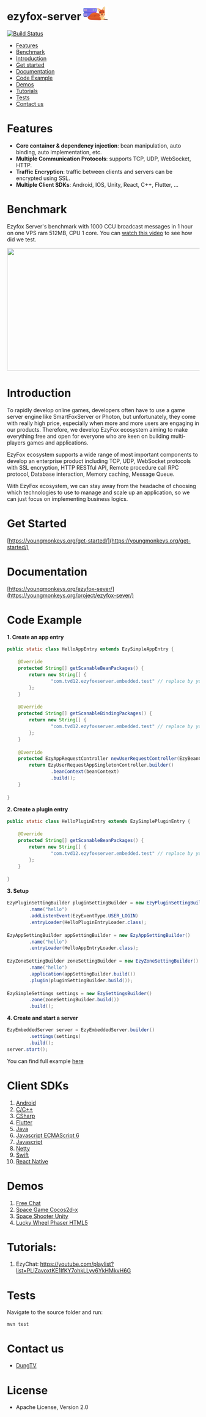 
# ezyfox-server <img src="https://github.com/youngmonkeys/ezyfox-server/blob/master/logo.png" width="64" />

[![Build Status](https://travis-ci.org/youngmonkeys/ezyfox-server.svg?branch=master)](https://travis-ci.org/youngmonkeys/ezyfox-server)

* [Features](#features)
* [Benchmark](#benchmark)
* [Introduction](#introduction)
* [Get started](#get-started)
* [Documentation](#documentation)
* [Code Example](#code-example)
* [Demos](#demos)
* [Tutorials](#tutorials)
* [Tests](#tests)
* [Contact us](#contact-us)

# Features

* **Core container & dependency injection**: bean manipulation, auto binding, auto implementation, etc.
* **Multiple Communication Protocols**: supports TCP, UDP, WebSocket, HTTP.
* **Traffic Encryption**: traffic between clients and servers can be encrypted using SSL.
* **Multiple Client SDKs**: Android, IOS, Unity, React, C++, Flutter, ...

# Benchmark

Ezyfox Server's benchmark with 1000 CCU broadcast messages in 1 hour on one VPS ram 512MB, CPU 1 core. You can [watch this video](https://youtu.be/TiSLOWIid5o) to see how did we test.

<img src="https://github.com/youngmonkeys/ezyfox-server/blob/master/images/ezyfox_1h.png" width="747" height="320" />

# Introduction

To rapidly develop online games, developers often have to use a game server engine like SmartFoxServer or Photon, but unfortunately, they come with really high price, especially when more and more users are engaging in our products. Therefore, we develop EzyFox ecosystem aiming to make everything free and open for everyone who are keen on building multi-players games and applications.

EzyFox ecosystem supports a wide range of most important components to develop an enterprise product including TCP, UDP, WebSocket protocols with SSL encryption, HTTP RESTful API, Remote procedure call RPC protocol, Database interaction, Memory caching, Message Queue. 

With EzyFox ecosystem, we can stay away from the headache of choosing which technologies to use to manage and scale up an application, so we can just focus on implementing business logics.

# Get Started

[https://youngmonkeys.org/get-started/](https://youngmonkeys.org/get-started/)

# Documentation

[https://youngmonkeys.org/ezyfox-sever/](https://youngmonkeys.org/project/ezyfox-sever/)

# Code Example

**1. Create an app entry**

```java
public static class HelloAppEntry extends EzySimpleAppEntry {

    @Override
    protected String[] getScanableBeanPackages() {
        return new String[] {
                "com.tvd12.ezyfoxserver.embedded.test" // replace by your package
        };
    }

    @Override
    protected String[] getScanableBindingPackages() {
        return new String[] {
                "com.tvd12.ezyfoxserver.embedded.test" // replace by your package
        };
    }
    
    @Override
    protected EzyAppRequestController newUserRequestController(EzyBeanContext beanContext) {
        return EzyUserRequestAppSingletonController.builder()
                .beanContext(beanContext)
                .build();
    }
    
}
```

**2. Create a plugin entry**

```java
public static class HelloPluginEntry extends EzySimplePluginEntry {

    @Override
    protected String[] getScanableBeanPackages() {
        return new String[] {
                "com.tvd12.ezyfoxserver.embedded.test" // replace by your package
        };
    }

}
```

**3. Setup**

```java
EzyPluginSettingBuilder pluginSettingBuilder = new EzyPluginSettingBuilder()
        .name("hello")
        .addListenEvent(EzyEventType.USER_LOGIN)
        .entryLoader(HelloPluginEntryLoader.class);

EzyAppSettingBuilder appSettingBuilder = new EzyAppSettingBuilder()
        .name("hello")
        .entryLoader(HelloAppEntryLoader.class);

EzyZoneSettingBuilder zoneSettingBuilder = new EzyZoneSettingBuilder()
        .name("hello")
        .application(appSettingBuilder.build())
        .plugin(pluginSettingBuilder.build());

EzySimpleSettings settings = new EzySettingsBuilder()
        .zone(zoneSettingBuilder.build())
        .build();
```

**4. Create and start a server**

```java
EzyEmbeddedServer server = EzyEmbeddedServer.builder()
        .settings(settings)
        .build();
server.start();
```

You can find full example [here](https://youngmonkeys.org/use-embedded-server/)

# Client SDKs

1.  [Android](https://github.com/youngmonkeys/ezyfox-server-android-client)
2.  [C/C++](https://github.com/youngmonkeys/ezyfox-server-cpp-client)
3.  [CSharp](https://github.com/youngmonkeys/ezyfox-server-csharp-client)
4.  [Flutter](https://github.com/youngmonkeys/ezyfox-server-flutter-client)
5.  [Java](https://github.com/youngmonkeys/ezyfox-server-java-client)
6.  [Javascript ECMAScript 6](https://github.com/youngmonkeys/ezyfox-server-es6-client)
7.  [Javascript](https://github.com/youngmonkeys/ezyfox-server-js-client)
8.  [Netty](https://github.com/youngmonkeys/ezyfox-server-netty-client)
9.  [Swift](https://github.com/youngmonkeys/ezyfox-server-swift-client)
10. [React Native](https://github.com/youngmonkeys/ezyfox-react-native-client)

# Demos

1. [Free Chat](https://youngmonkeys.org/asset/freechat/)
2. [Space Game Cocos2d-x](https://youngmonkeys.org/asset/space-game/)
3. [Space Shooter Unity](https://youngmonkeys.org/asset/space-shooter/)
4. [Lucky Wheel Phaser HTML5](https://youngmonkeys.org/asset/lucky-wheel/)

# Tutorials:

1. EzyChat: https://youtube.com/playlist?list=PLlZavoxtKE1IfKY7ohkLLyv6YkHMkvH6G

# Tests

Navigate to the source folder and run:
```
mvn test
```

# Contact us

 - [DungTV](mailto:itprono3@gmail.com)

# License

- Apache License, Version 2.0
